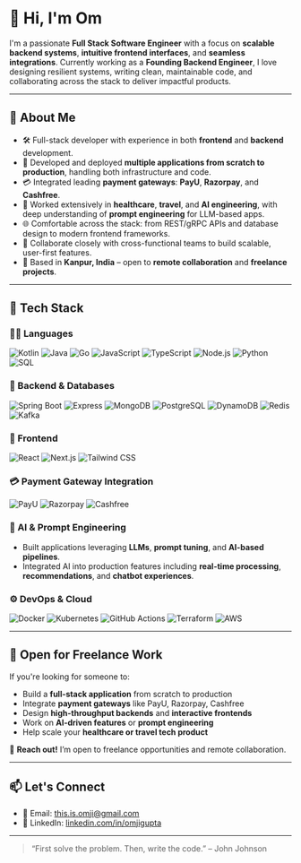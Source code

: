 # 👋 Hi, I'm Om

I'm a passionate **Full Stack Software Engineer** with a focus on **scalable backend systems**, **intuitive frontend interfaces**, and **seamless integrations**. Currently working as a **Founding Backend Engineer**, I love designing resilient systems, writing clean, maintainable code, and collaborating across the stack to deliver impactful products.

---

## 🧠 About Me

- 🛠️ Full-stack developer with experience in both **frontend** and **backend** development.
- 🚀 Developed and deployed **multiple applications from scratch to production**, handling both infrastructure and code.
- 💳 Integrated leading **payment gateways**: **PayU**, **Razorpay**, and **Cashfree**.
- 💼 Worked extensively in **healthcare**, **travel**, and **AI engineering**, with deep understanding of **prompt engineering** for LLM-based apps.
- 🌐 Comfortable across the stack: from REST/gRPC APIs and database design to modern frontend frameworks.
- 🤝 Collaborate closely with cross-functional teams to build scalable, user-first features.
- 📍 Based in **Kanpur, India** – open to **remote collaboration** and **freelance projects**.

---

## 🔧 Tech Stack

### 👨‍💻 Languages
![Kotlin](https://img.shields.io/badge/-Kotlin-7F52FF?style=flat&logo=kotlin&logoColor=white)
![Java](https://img.shields.io/badge/-Java-007396?style=flat&logo=java&logoColor=white)
![Go](https://img.shields.io/badge/-Go-00ADD8?style=flat&logo=go&logoColor=white)
![JavaScript](https://img.shields.io/badge/-JavaScript-F7DF1E?style=flat&logo=javascript&logoColor=black)
![TypeScript](https://img.shields.io/badge/-TypeScript-3178C6?style=flat&logo=typescript&logoColor=white)
![Node.js](https://img.shields.io/badge/-Node.js-339933?style=flat&logo=node.js&logoColor=white)
![Python](https://img.shields.io/badge/-Python-3776AB?style=flat&logo=python&logoColor=white)
![SQL](https://img.shields.io/badge/-SQL-4479A1?style=flat&logo=postgresql&logoColor=white)

### 🧰 Backend & Databases
![Spring Boot](https://img.shields.io/badge/-SpringBoot-6DB33F?style=flat&logo=spring-boot&logoColor=white)
![Express](https://img.shields.io/badge/-Express-000000?style=flat&logo=express&logoColor=white)
![MongoDB](https://img.shields.io/badge/-MongoDB-47A248?style=flat&logo=mongodb&logoColor=white)
![PostgreSQL](https://img.shields.io/badge/-PostgreSQL-336791?style=flat&logo=postgresql&logoColor=white)
![DynamoDB](https://img.shields.io/badge/-DynamoDB-4053D6?style=flat&logo=amazon-dynamodb&logoColor=white)
![Redis](https://img.shields.io/badge/-Redis-DC382D?style=flat&logo=redis&logoColor=white)
![Kafka](https://img.shields.io/badge/-Kafka-231F20?style=flat&logo=apache-kafka&logoColor=white)

### 🎨 Frontend
![React](https://img.shields.io/badge/-React-61DAFB?style=flat&logo=react&logoColor=black)
![Next.js](https://img.shields.io/badge/-Next.js-000000?style=flat&logo=next.js&logoColor=white)
![Tailwind CSS](https://img.shields.io/badge/-TailwindCSS-38B2AC?style=flat&logo=tailwind-css&logoColor=white)

### 💳 Payment Gateway Integration
![PayU](https://img.shields.io/badge/-PayU-6A1B9A?style=flat&logoColor=white)
![Razorpay](https://img.shields.io/badge/-Razorpay-02042B?style=flat&logoColor=white)
![Cashfree](https://img.shields.io/badge/-Cashfree-009670?style=flat&logoColor=white)

### 🤖 AI & Prompt Engineering
- Built applications leveraging **LLMs**, **prompt tuning**, and **AI-based pipelines**.
- Integrated AI into production features including **real-time processing**, **recommendations**, and **chatbot experiences**.

### ⚙️ DevOps & Cloud
![Docker](https://img.shields.io/badge/-Docker-2496ED?style=flat&logo=docker&logoColor=white)
![Kubernetes](https://img.shields.io/badge/-Kubernetes-326CE5?style=flat&logo=kubernetes&logoColor=white)
![GitHub Actions](https://img.shields.io/badge/-GitHub%20Actions-2088FF?style=flat&logo=github-actions&logoColor=white)
![Terraform](https://img.shields.io/badge/-Terraform-623CE4?style=flat&logo=terraform&logoColor=white)
![AWS](https://img.shields.io/badge/-AWS-232F3E?style=flat&logo=amazon-aws&logoColor=white)

---

## 💼 Open for Freelance Work

If you're looking for someone to:
- Build a **full-stack application** from scratch to production  
- Integrate **payment gateways** like PayU, Razorpay, Cashfree  
- Design **high-throughput backends** and **interactive frontends**  
- Work on **AI-driven features** or **prompt engineering**  
- Help scale your **healthcare or travel tech product**  

📩 **Reach out!** I’m open to freelance opportunities and remote collaboration.

---

## 📫 Let's Connect

- 📧 Email: [this.is.omji@gmail.com](mailto:this.is.omji@gmail.com)
- 💼 LinkedIn: [linkedin.com/in/omjigupta](https://linkedin.com/in/omjigupta)

---

> “First solve the problem. Then, write the code.” – John Johnson
